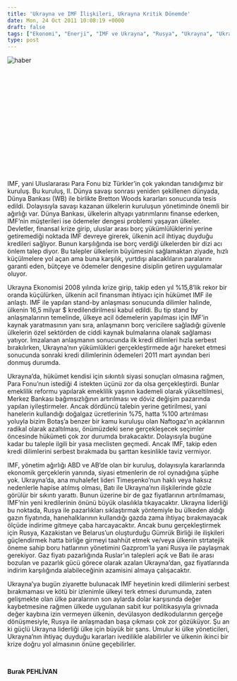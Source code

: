 ```yaml
---
title: 'Ukrayna ve IMF İlişkileri, Ukrayna Kritik Dönemde'
date: Mon, 24 Oct 2011 10:08:19 +0000
draft: false
tags: ["Ekonomi", "Enerji", "IMF ve Ukrayna", "Rusya", "Ukrayna", "Ukrayna Dış İlişkileri"]
type: post
---
```























![haber](http://www.arsiv.tuid.org.ua/images/haber/imfua.jpg) 

 

 

 

 

 

 

 

 

IMF, yani Uluslararası Para Fonu biz Türkler’in çok yakından tanıdığımız bir kuruluş. Bu kuruluş, II. Dünya savaşı sonrası yeniden şekillenen dünyada, Dünya Bankası (WB) ile birlikte Bretton Woods kararları sonucunda tesis edildi. Dolayısıyla savaşı kazanan ülkelerin kuruluşun yönetiminde önemli bir ağırlığı var. Dünya Bankası, ülkelerin altyapı yatırımlarını finanse ederken, IMF’nin müşterileri ise ödemeler dengesi problemi yaşayan ülkeler. Devletler, finansal krize girip, uluslar arası borç yükümlülüklerini yerine getiremediği noktada IMF devreye girerek, ülkenin acil ihtiyaç duyduğu kredileri sağlıyor. Bunun karşılığında ise borç verdiği ülkelerden bir dizi acı önlem talep diyor. Bu talepler ülkelerin büyümesini sağlamaktan ziyade, hızlı küçülmelere yol açan ama buna karşılık, yurtdışı alacaklıların paralarını garanti eden, bütçeye ve ödemeler dengesine disiplin getiren uygulamalar oluyor.

Ukrayna Ekonomisi 2008 yılında krize girip, takip eden yıl %15,8’lik rekor bir oranda küçülürken, ülkenin acil finansman ihtiyacı için hükümet IMF ile anlaştı. IMF ile yapılan stand-by anlaşması sonucunda dilimler halinde, ülkenin 16,5 milyar $ kredilendirilmesi kabul edildi. Bu tip stand by anlaşmalarının temelinde, ülkeye acil ödemelerin yapılması için IMF’in kaynak yaratmasının yanı sıra, anlaşmanın borç vericilere sağladığı güvenle ülkelerin özel sektörden de ciddi kaynak bulmalarına olanak sağlaması yatıyor. İmzalanan anlaşmanın sonucunda ilk kredi dilimleri hızla serbest bırakılırken, Ukrayna’nın yükümlükleri gerçekleştirmede ağır hareket etmesi sonucunda sonraki kredi dilimlerinin ödemeleri 2011 mart ayından beri donmuş durumda.

Ukrayna’da, hükümet kendisi için sıkıntılı siyasi sonuçları olmasına rağmen, Para Fonu’nun istediği 4 istekten üçünü zor da olsa gerçekleştirdi. Bunlar emeklilik reformu yapılarak emeklilik yaşının kademeli olarak yükseltilmesi, Merkez Bankası bağımsızlığının artırılması ve döviz değişim pazarında yapılan iyileştirmeler. Ancak dördüncü talebin yerine getirilmesi, yani hanelerin kullandığı doğalgaz ücretlerinin %75, hatta %100 artırılması yoluyla bizim Botaş’a benzer bir kamu kuruluşu olan Naftogaz’ın açıklarının radikal olarak azaltılması, önümüzdeki sene gerçekleşecek seçimler öncesinde hükümeti çok zor durumda bırakacaktır. Dolayısıyla bugüne kadar bu taleple ilgili bir yasa meclisten geçmedi. Ancak IMF, takip eden kredi dilimlerini serbest bırakmada bu şarttan kesinlikle taviz vermiyor.

IMF, yönetim ağırlığı ABD ve AB’de olan bir kuruluş, dolayısıyla kararlarında ekonomik gerçeklerin yanında, siyasi etmenlerin de rol oynadığına şüphe yok. Ukrayna’da, ana muhalefet lideri Timeşenko’nun haklı veya haksız nedenlerle hapise atılmış olması, Batı ile Ukrayna’nın ilişkilerinde gözle görülür bir sıkıntı yarattı. Bunun üzerine bir de gaz fiyatlarının artırılmaması, IMF’nin yeni kredilerinin önünü büyük olasılıkla tıkayacaktır. Ukrayna liderliği bu noktada, Rusya ile pazarlıkları sıklaştırmak yöntemiyle bu ülkeden aldığı gazın fiyatında, hanehalklarının kullandığı gazda zama ihtiyaç bırakmayacak ölçüde indirime gitmeye çaba harcayacaktır. Ancak bunu gerçekleştirmek için Rusya, Kazakistan ve Belarus’un oluşturduğu Gümrük Birliği ile ilişkileri güçlendirmek hatta birliğe girmeyi taahhüt etmek ve/veya ülkenin strtatejik öneme sahip boru hatlarının yönetimini Gazprom’la yani Rusya ile paylaşmak gerekiyor. Gaz fiyatı pazarlığında Ruslar’ın talepleri açık ve Batı ile arası bozulan ve pazarlık gücü görece olarak azalan Ukrayna’dan, gaz fiyatlarında indirim karşılığında alabileceğinin azamisini almaya çalışacaktır.

Ukrayna’ya bugün ziyarette bulunacak IMF heyetinin kredi dilimlerini serbest bırakmaması ve kötü bir izlenimle ülkeyi terk etmesi durumunda, zaten gelişmekte olan ülke paralarının son aylarda dolar karşısında değer kaybetmesine rağmen ülkede uygulanan sabit kur politikasyıyla grivnada değer kaybına izin vermeyen ülkenin, devülasyon dedikodularının gerçeğe dönüşmesiyle, Rusya ile anlaşmadan başa çıkması çok zor gözüküyor. Şu an ki güçlü Ukrayna liderliği ülke için büyük bir şans. Umulur ki ülke yöneticileri, Ukrayna’nın ihtiyaç duyduğu kararları ivedilikle alabilirler ve ülkenin ikinci bir krize doğru yol almasının önüne geçebilirler.

 

**Burak PEHLİVAN**


